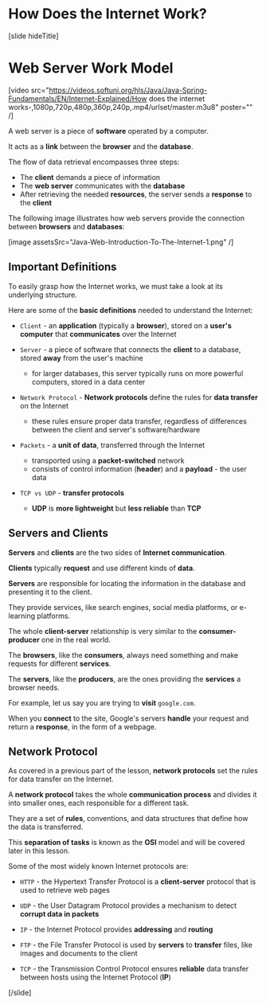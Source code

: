 # How Does the Internet Work?

[slide hideTitle]

# Web Server Work Model

[video src="https://videos.softuni.org/hls/Java/Java-Spring-Fundamentals/EN/Internet-Explained/How does the internet works-,1080p,720p,480p,360p,240p,.mp4/urlset/master.m3u8" poster="" /]

A web server is a piece of **software** operated by a computer.

It acts as a **link** between the **browser** and the **database**.

The flow of data retrieval encompasses three steps:

- The **client** demands a piece of information 
- The **web server** communicates with the **database**
- After retrieving the needed **resources**, the server sends a **response** to the **client**

The following image illustrates how web servers provide the connection between **browsers** and **databases**:

[image assetsSrc="Java-Web-Introduction-To-The-Internet-1.png" /]


## Important Definitions

To easily grasp how the Internet works, we must take a look at its underlying structure.

Here are some of the **basic definitions** needed to understand the Internet:

- `Client` - an **application** (typically a **browser**), stored on a **user's computer** that **communicates** over the Internet

- `Server` - a piece of software that connects the **client** to a database, stored **away** from the user's machine
    * for larger databases, this server typically runs on more powerful computers, stored in a data center

- `Network Protocol` - **Network protocols** define the rules for **data transfer** on the Internet
    * these rules ensure proper data transfer, regardless of differences between the client and server's software/hardware

- `Packets` - a **unit of data**, transferred through the Internet
    * transported using a **packet-switched** network
    * consists of control information (**header**) and a **payload** - the user data

- `TCP vs UDP` - **transfer protocols**
    * **UDP** is **more lightweight** but **less reliable** than **TCP**



## Servers and Clients

**Servers** and **clients** are the two sides of **Internet communication**.

**Clients** typically **request** and use different kinds of **data**.

**Servers** are responsible for locating the information in the database and presenting it to the client.

They provide services, like search engines, social media platforms, or e-learning platforms.

The whole **client-server** relationship is very similar to the **consumer-producer** one in the real world.

The **browsers**, like the **consumers**, always need something and make requests for different **services**.

The **servers**, like the **producers**, are the ones providing the **services** a browser needs.

For example, let us say you are trying to **visit** `google.com`.

When you **connect** to the site, Google's servers **handle** your request and return a **response**, in the form of a webpage.



## Network Protocol

As covered in a previous part of the lesson, **network protocols** set the rules for data transfer on the Internet.

A **network protocol** takes the whole **communication process** and divides it into smaller ones, each responsible for a different task.

They are a set of **rules**, conventions, and data structures that define how the data is transferred.

This **separation of tasks** is known as the **OSI** model and will be covered later in this lesson.

Some of the most widely known Internet protocols are:

- `HTTP` - the Hypertext Transfer Protocol is a **client-server** protocol that is used to retrieve web pages

- `UDP` - the User Datagram Protocol provides a mechanism to detect **corrupt data in packets**

- `IP` - the Internet Protocol provides **addressing** and **routing**

- `FTP` -  the File Transfer Protocol is used by **servers** to **transfer** files, like images and documents to the client

- `TCP` - the Transmission Control Protocol ensures **reliable** data transfer between hosts using the Internet Protocol (**IP**)

[/slide]
